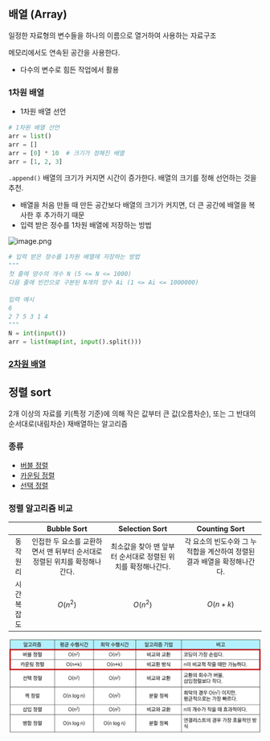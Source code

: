 ## 배열 (Array)

일정한 자료형의 변수들을 하나의 이름으로 열거하여 사용하는 자료구조

메모리에서도 연속된 공간을 사용한다.

- 다수의 변수로 힘든 작업에서 활용

### 1차원 배열

- 1차원 배열 선언

```python
# 1차원 배열 선언
arr = list()
arr = []
arr = [0] * 10  # 크기가 정해진 배열
arr = [1, 2, 3]
```

`.append()` 배열의 크기가 커지면 시간이 증가한다. 배열의 크기를 정해 선언하는 것을 추천.

- 배열을 처음 만들 때 만든 공간보다 배열의 크기가 커지면, 더 큰 공간에 배열을 복사한 후 추가하기 때문
- 입력 받은 정수를 1차원 배열에 저장하는 방법

![image.png](attachment:2b32bc8b-96a0-4bd9-932e-6229b406e763:image.png)

```python
# 입력 받은 정수를 1차원 배열에 저장하는 방법
"""
첫 줄에 양수의 개수 N (5 <= N <= 1000)
다음 줄에 빈칸으로 구분된 N개의 양수 Ai (1 <= Ai <= 1000000)

입력 예시
6
2 7 5 3 1 4
"""
N = int(input())
arr = list(map(int, input().split()))
```

### [2차원 배열](./2d-array.md)



## 정렬 sort

2개 이상의 자료를 키(특정 기준)에 의해 작은 값부터 큰 값(오름차순), 또는 그 반대의 순서대로(내림차순) 재배열하는 알고리즘

### 종류

- [버블 정렬](./bubble-sort.md)
- [카운팅 정렬](./counting-sort.md)
- [선택 정렬](./selection-sort.md)

### 정렬 알고리즘 비교

|  | **Bubble Sort** | **Selection Sort** | **Counting Sort** |
| :---: | :---: | :---: | :---: |
| 동작 원리 | 인접한 두 요소를 교환하면서 맨 뒤부터 순서대로 정렬된 위치를 확정해나간다. | 최소값을 찾아 맨 앞부터 순서대로 정렬된 위치를 확정해나간다. | 각 요소의 빈도수와 그 누적합을 계산하여 정렬된 결과 배열을 확정해나간다. |
| 시간 복잡도 | $O(n^2)$ | $O(n^2)$ | $O(n + k)$ |


![image.png](../images/counting-sort_4.png)